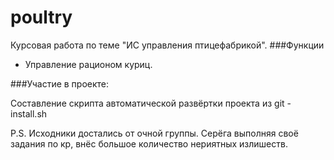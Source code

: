 # poultry
Курсовая работа по теме "ИС управления птицефабрикой". 
###Функции
  - Управление рационом куриц.



###Участие в проекте:

Составление скрипта автоматической развёртки проекта из git - install.sh

P.S. Исходники достались от очной группы. Серёга выполняя своё задания по кр, внёс большое количество нериятных излишеств.

